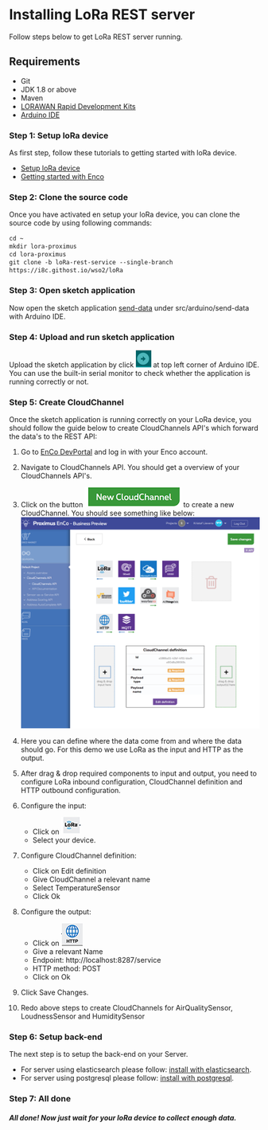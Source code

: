# Installing LoRa REST server
Follow steps below to get LoRa REST server running.
## <a name="Prerequirements"></a> Requirements
* Git
* JDK 1.8 or above
* Maven
* [LORAWAN Rapid Development Kits](http://www.allthingstalk.com/lorawan-rapid-development-kit)
* [Arduino IDE](https://www.arduino.cc/en/main/software)


### Step 1: Setup loRa device

As first step, follow these tutorials to getting started with loRa device.

* [Setup loRa device](http://support.sodaq.com/mbili/)
* [Getting started with Enco](http://docs.enco.io/docs/getting-started-with-enco)

### <a name="step2"></a> Step 2: Clone the source code

Once you have activated en setup your loRa device, you can clone the source code by using following commands:

```shell
cd ~
mkdir lora-proximus
cd lora-proximus
git clone -b loRa-rest-service --single-branch https://i8c.githost.io/wso2/loRa
```

### Step 3: Open sketch application

Now open the sketch application [send-data](../arduino/send-data/send-data.ino) under src/arduino/send-data with Arduino IDE.

### Step 4: Upload and run sketch application

Upload the sketch application by click ![upload logo](../../doc/img/arduino-upload.png) at top left corner of Arduino IDE. You can use the built-in serial monitor to check whether the application is running correctly or not.

### Step 5: Create CloudChannel

Once the sketch application is running correctly on your LoRa device, you should follow the guide below to create CloudChannels API's which forward the data's to the REST API:

1. Go to [EnCo DevPortal](http://devs.enco.io/dashboard/) and log in with your Enco account.
2. Navigate to CloudChannels API. You should get a overview of your CloudChannels API's.
3. Click on the button ![New CloudChannel](../../doc/img/new-cloudchannel.png) to create a new CloudChannel. You should see something like below:
	![Create CloudChannel](../../doc/img/create-cloudchannel.png)

4. Here you can define where the data come from and where the data should go. For this demo we use LoRa as the input and HTTP as the output.
5. After drag & drop required components to input and output, you need to configure LoRa inbound configuration, CloudChannel definition and HTTP outbound configuration.
6. Configure the input: 
	* Click on ![LoRa](../../doc/img/lora-inbound.png)
	* Select your device.
7. Configure CloudChannel definition: 
	* Click on Edit definition
	* Give CloudChannel a relevant name
	* Select TemperatureSensor
	* Click Ok
8. Configure the output:
	* Click on ![http](../../doc/img/http.png)
	* Give a relevant Name
	* Endpoint: http://localhost:8287/service
	* HTTP method: POST
	* Click on Ok
9. Click Save Changes.
10. Redo above steps to create CloudChannels for AirQualitySensor, LoudnessSensor and HumiditySensor

### Step 6: Setup back-end

The next step is to setup the back-end on your Server.

* For server using elasticsearch please follow: [install with elasticsearch](elastic/INSTALL-elastic.md).
* For server using postgresql please follow: [install with postgresql](postgresql/INSTALL-postgresql.md).

### Step 7: All done

##### All done! Now just wait for your loRa device to collect enough data.